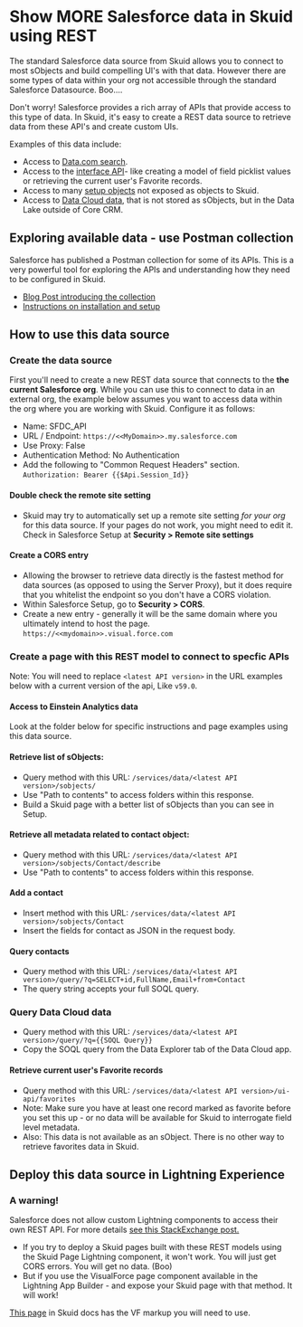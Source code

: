 # Show MORE Salesforce data in Skuid using REST
The standard Salesforce data source from Skuid allows you to connect to most sObjects and build compelling UI's with that data.  However there are some types of data within your org not accessible through the standard Salesforce Datasource.  Boo....

Don't worry! Salesforce provides a rich array of APIs that provide access to this type of data. In Skuid, it's easy to create a REST data source to retrieve data from these API's and create custom UIs.

Examples of this data include: 

* Access to [Data.com search](https://developer.salesforce.com/docs/atlas.en-us.datadotcom_api_dev_guide.meta/datadotcom_api_dev_guide/datadotcom_api_dev_guide_intro.htm).
* Access to the [interface API](https://developer.salesforce.com/docs/atlas.en-us.uiapi.meta/uiapi/ui_api_get_started.htm)-  like creating a model of field picklist values or retrieving the current user's Favorite records. 
* Access to many [setup objects](https://developer.salesforce.com/docs/atlas.en-us.220.0.object_reference.meta/object_reference/sforce_api_objects_concepts.htm) not exposed as objects to Skuid.
* Access to [Data Cloud data](https://developer.salesforce.com/docs/atlas.en-us.c360a_api.meta/c360a_api/c360a_api_query.htm), that is not stored as sObjects, but in the Data Lake outside of Core CRM. 

## Exploring available data - use Postman collection

Salesforce has published a Postman collection for some of its APIs. This is a very powerful tool for exploring the APIs and understanding how they need to be configured in Skuid.

* [Blog Post introducing the collection](https://developer.salesforce.com/blogs/2020/03/explore-the-salesforce-apis-with-a-postman-collection.html)
* [Instructions on installation and setup](https://developer.salesforce.com/blogs/2020/03/explore-the-salesforce-apis-with-a-postman-collection.html)


## How to use this data source

### Create the data source

First you'll need to create a new REST data source that connects to the  **the current Salesforce org**.  While you can use this to connect to data in an external org, the example below assumes you want to access data within the org where you are working with Skuid.  Configure it as follows:

* Name:  SFDC_API
* URL / Endpoint: ``https://<<MyDomain>>.my.salesforce.com``
* Use Proxy:  False
* Authentication Method:  No Authentication
* Add the following to "Common Request Headers" section. 
``Authorization: Bearer {{$Api.Session_Id}}``


#### Double check the remote site setting

* Skuid may try to automatically set up a remote site setting _for your org_  for this data source. If your pages do not work, you might need to edit it.  Check in Salesforce Setup at **Security > Remote site settings**  

#### Create a CORS entry

* Allowing the browser to retrieve data directly is the fastest method for data sources (as opposed to using the Server Proxy),  but it does require that you whitelist the endpoint so you don't have a CORS violation.  
* Within Salesforce Setup, go to **Security > CORS**.
* Create a new entry - generally it will be the same domain where you ultimately intend to host the page.  ``https://<<mydomain>>.visual.force.com``


### Create a page with this REST model to connect to specfic APIs
Note: You will need to replace `<latest API version>` in the URL examples below with a current version of the api,  Like `v59.0`. 

#### Access to Einstein Analytics data

 Look at the folder below for specific instructions and page examples using this data source.   

#### Retrieve list of sObjects:      

* Query method with this URL:   ``/services/data/<latest API version>/sobjects/``
* Use "Path to contents" to access folders within this response. 
* Build a Skuid page with a better list of sObjects than you can see in Setup.
    
#### Retrieve all metadata related to contact object:      

* Query method with this URL:   ``/services/data/<latest API version>/sobjects/Contact/describe``
* Use "Path to contents" to access folders within this response. 
    
    
#### Add a contact

* Insert method with this URL:   ``/services/data/<latest API version>/sobjects/Contact``
* Insert the fields for contact as JSON in the request body.

####  Query contacts   
* Query method with this URL:  ``/services/data/<latest API version>/query/?q=SELECT+id,FullName,Email+from+Contact``
* The query string accepts your full SOQL query.    

###  Query Data Cloud data
* Query method with this URL:  ``/services/data/<latest API version>/query/?q={{SOQL Query}}``
* Copy the SOQL query from the Data Explorer tab of the Data Cloud app. 

 
#### Retrieve current user's Favorite records
* Query method with this URL: `/services/data/<latest API version>/ui-api/favorites`
* Note: Make sure you have at least one record marked as favorite before you set this up - or no data will be available for Skuid to interrogate field level metadata. 
* Also:  This data is not available as an sObject.  There is no other way to retrieve favorites data in Skuid. 

## Deploy this data source in Lightning Experience

### A warning!
Salesforce does not allow custom Lightning components to access their own REST API. For more details [see this StackExchange post.](https://salesforce.stackexchange.com/questions/55306/how-to-call-a-salesforce-rest-url-from-lightning-component) 
* If you try to deploy a Skuid pages built with these REST models using the Skuid Page Lightning component, it won't work. You will just get CORS errors. You will get no data. (Boo)  
* But if you use the VisualForce page component available in the Lightning App Builder - and expose your Skuid page with that method.  It will work!   

[This page](https://docs.skuid.com/latest/v2/en/skuid/deploy/salesforce/visualforce/skuid-page-visualforce-component.html#object-controller-independent-pages) in Skuid docs has the VF markup you will need to use. 
